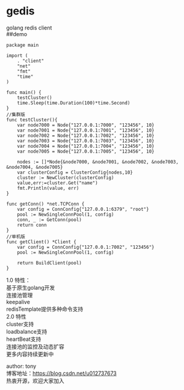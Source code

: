 # gedis
golang redis client  
##demo  
```
package main

import (
	. "client"
	"net"
	"fmt"
	"time"
)

func main() {
	testCluster()
	time.Sleep(time.Duration(100)*time.Second)
}
//集群版
func testCluster(){
	var node7000 = Node{"127.0.0.1:7000", "123456", 10}
	var node7001 = Node{"127.0.0.1:7001", "123456", 10}
	var node7002 = Node{"127.0.0.1:7002", "123456", 10}
	var node7003 = Node{"127.0.0.1:7003", "123456", 10}
	var node7004 = Node{"127.0.0.1:7004", "123456", 10}
	var node7005 = Node{"127.0.0.1:7005", "123456", 10}

	nodes := []*Node{&node7000, &node7001, &node7002, &node7003, &node7004, &node7005}
	var clusterConfig = ClusterConfig{nodes,10}
	cluster := NewCluster(clusterConfig)
	value,err:=cluster.Get("name")
	fmt.Println(value, err)
}

func getConn() *net.TCPConn {
	var config = ConnConfig{"127.0.0.1:6379", "root"}
	pool := NewSingleConnPool(1, config)
	conn, _ := GetConn(pool)
	return conn
}
//单机版
func getClient() *Client {
	var config = ConnConfig{"127.0.0.1:7002", "123456"}
	pool := NewSingleConnPool(1, config)

	return BuildClient(pool)
}
```  

1.0 特性：  
基于原生golang开发  
连接池管理  
keepalive  
redisTemplate提供多种命令支持  
2.0 特性   
cluster支持  
loadbalance支持  
heartBeat支持  
连接池的监控及动态扩容  
更多内容持续更新中  

author: tony  
博客地址：https://blog.csdn.net/u012737673  
热衷开源，欢迎大家加入
